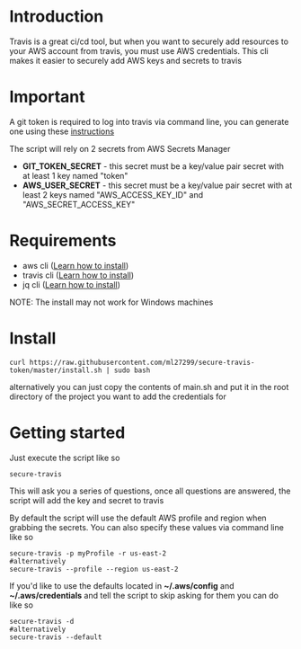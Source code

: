 # Introduction

Travis is a great ci/cd tool, but when you want to securely add resources to your AWS account from travis, you must use AWS credentials. 
This cli makes it easier to securely add AWS keys and secrets to travis

# Important
A git token is required to log into travis via command line, you can generate one using these [instructions]( https://help.github.com/en/github/authenticating-to-github/creating-a-personal-access-token-for-the-command-line)

The script will rely on 2 secrets from AWS Secrets Manager
- **GIT_TOKEN_SECRET** - this secret must be a key/value pair secret with at least 1 key named "token"
- **AWS_USER_SECRET** - this secret must be a key/value pair secret with at least 2 keys named "AWS_ACCESS_KEY_ID" and "AWS_SECRET_ACCESS_KEY"

# Requirements
- aws cli ([Learn how to install](https://docs.aws.amazon.com/cli/latest/userguide/cli-chap-install.html)) 
- travis cli ([Learn how to install](https://github.com/travis-ci/travis.rb#installation))
- jq cli ([Learn how to install](https://stedolan.github.io/jq/download/))

NOTE:
The install may not work for Windows machines

# Install
```shell script
curl https://raw.githubusercontent.com/ml27299/secure-travis-token/master/install.sh | sudo bash
```
alternatively you can just copy the contents of main.sh and put it in the root directory of the project you want to add the credentials for

# Getting started
Just execute the script like so
```shell script
secure-travis
```
This will ask you a series of questions, once all questions are answered, the script will add the key and secret to travis

By default the script will use the default AWS profile and region when grabbing the secrets. You can also specify these values via command line like so
```shell script
secure-travis -p myProfile -r us-east-2
#alternatively
secure-travis --profile --region us-east-2
```

If you'd like to use the defaults located in **~/.aws/config** and **~/.aws/credentials** and tell the script to skip asking for them you can do like so
```shell script
secure-travis -d
#alternatively
secure-travis --default
```